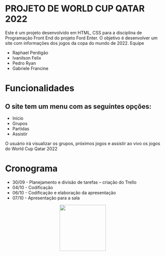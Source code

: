 <h1>PROJETO DE WORLD CUP QATAR 2022</h1>
<p>Este é um projeto desenvolvido em HTML, CSS para a disciplina de Programação Front End do projeto Ford Enter. O objetivo é desenvolver um site com informações dos jogos da copa do mundo de 2022.
Equipe</p>
<ul>
<li>Raphael Perdigão</li>
<li>Ivanilson Felix</li>
<li>Pedro Ryan</li>
<li>Gabriele Francine</li>
  </ul>
<h1>Funcionalidades</h1>
<h2>O site tem um menu com as seguintes opções:</h2>
<ul>
<li>Início</li>
<li>Grupos</li>
<li>Partidas</li>
<li>Assistir</li>
  </ul>
<p>O usuário irá visualizar os grupos, próximos jogos e assistir ao vivo os jogos do World Cup Qatar 2022</p>

<h1>Cronograma</h1>
<ul>
<li>30/09 - Planejamento e divisão de tarefas – criação do Trello</li>
<li>04/10 - Codificação</li>
<li>06/10 - Codificação e elaboração da apresentação</li>
<li>07/10 - Apresentação para a sala</li>
</ul>

<p align="center">
<img src="https://i.pinimg.com/564x/00/63/15/00631561f4895a630508c2b0d0bdb4d1.jpg" width="150px">
</p>
